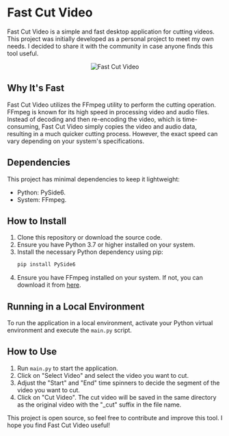 # Fast Cut Video

Fast Cut Video is a simple and fast desktop application for cutting videos. This project was initially developed as a personal project to meet my own needs. I decided to share it with the community in case anyone finds this tool useful.
<div style="text-align:center;">
    <img src="https://i.imgur.com/WxbW3Lw.png" alt="Fast Cut Video" />
</div>


## Why It's Fast

Fast Cut Video utilizes the FFmpeg utility to perform the cutting operation. FFmpeg is known for its high speed in processing video and audio files. Instead of decoding and then re-encoding the video, which is time-consuming, Fast Cut Video simply copies the video and audio data, resulting in a much quicker cutting process. However, the exact speed can vary depending on your system's specifications.

## Dependencies

This project has minimal dependencies to keep it lightweight:

- Python: PySide6.
- System: FFmpeg.

## How to Install

1. Clone this repository or download the source code.
2. Ensure you have Python 3.7 or higher installed on your system.
3. Install the necessary Python dependency using pip:
    ```bash
    pip install PySide6
    ```
4. Ensure you have FFmpeg installed on your system. If not, you can download it from [here](https://ffmpeg.org/download.html).

## Running in a Local Environment

To run the application in a local environment, activate your Python virtual environment and execute the `main.py` script.

## How to Use

1. Run `main.py` to start the application.
2. Click on "Select Video" and select the video you want to cut.
3. Adjust the "Start" and "End" time spinners to decide the segment of the video you want to cut.
4. Click on "Cut Video". The cut video will be saved in the same directory as the original video with the "_cut" suffix in the file name.

This project is open source, so feel free to contribute and improve this tool. I hope you find Fast Cut Video useful!
